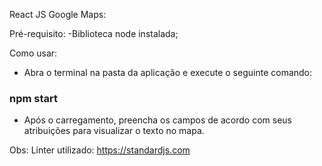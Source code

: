 React JS Google Maps:

Pré-requisito:
 -Biblioteca node instalada;

Como usar:
 - Abra o terminal na pasta da aplicação e execute o seguinte comando:

 ### npm start

 - Após o carregamento, preencha os campos de acordo com seus atribuições para visualizar o texto no mapa.

 Obs: Linter utilizado: https://standardjs.com